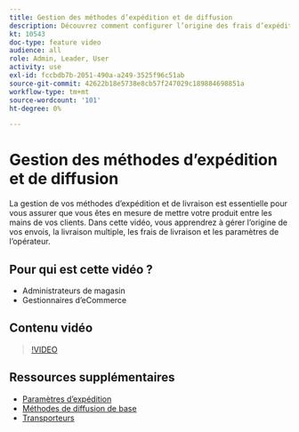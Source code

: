 ```yaml
---
title: Gestion des méthodes d’expédition et de diffusion
description: Découvrez comment configurer l’origine des frais d’expédition, la livraison multiple, les frais de livraison et les paramètres de l’opérateur pour votre boutique de commerce.
kt: 10543
doc-type: feature video
audience: all
role: Admin, Leader, User
activity: use
exl-id: fccbdb7b-2051-490a-a249-3525f96c51ab
source-git-commit: 42622b18e5738e8cb57f247029c189884698851a
workflow-type: tm+mt
source-wordcount: '101'
ht-degree: 0%

---
```


# Gestion des méthodes d’expédition et de diffusion

La gestion de vos méthodes d’expédition et de livraison est essentielle pour vous assurer que vous êtes en mesure de mettre votre produit entre les mains de vos clients. Dans cette vidéo, vous apprendrez à gérer l’origine de vos envois, la livraison multiple, les frais de livraison et les paramètres de l’opérateur.

## Pour qui est cette vidéo ?

- Administrateurs de magasin
- Gestionnaires d’eCommerce

## Contenu vidéo

>[!VIDEO](https://video.tv.adobe.com/v/343658?quality=12&learn=on)

## Ressources supplémentaires

- [Paramètres d’expédition](https://docs.magento.com/user-guide/shipping/shipping-settings.html)
- [Méthodes de diffusion de base](https://docs.magento.com/user-guide/shipping/methods-basic.html)
- [Transporteurs](https://docs.magento.com/user-guide/shipping/carriers.html)
